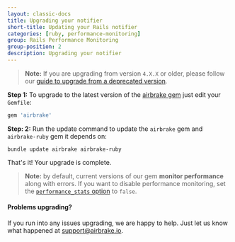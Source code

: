 ```yaml
---
layout: classic-docs
title: Upgrading your notifier
short-title: Updating your Rails notifier
categories: [ruby, performance-monitoring]
group: Rails Performance Monitoring
group-position: 2
description: Upgrading your notifier
---
```

> **Note:** If you are upgrading from version `4.X.X` or older, please
follow our [guide to upgrade from a deprecated version](/docs/ruby/upgrading-from-deprecated-versions/).

**Step 1:** To upgrade to the latest version of the
[airbrake gem](https://github.com/airbrake/airbrake)
just edit your `Gemfile`:

```rb
gem 'airbrake'
```

**Step: 2:** Run the update command to update the `airbrake` gem and `airbrake-ruby` gem
it depends on:

```
bundle update airbrake airbrake-ruby
```

That's it! Your upgrade is complete.

> **Note:** by default, current versions of our gem **monitor performance** along
with errors. If you want to disable performance monitoring, set the
[`performance_stats`
option](https://github.com/airbrake/airbrake-ruby#performance_stats) to
`false`.

#### Problems upgrading?
If you run into any issues upgrading, we are happy to help. Just let us
know what happened at [support@airbrake.io](mailto:support@airbrake.io).
